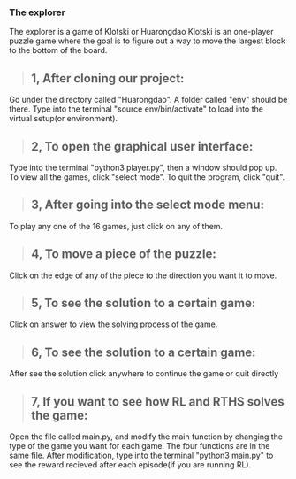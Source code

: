 ### The explorer
The explorer is a game of Klotski or Huarongdao
Klotski is an one-player puzzle game where the goal is to figure out a way to move the largest block to the bottom of the board. 
>## 1, After cloning our project:
Go under the directory called "Huarongdao". A folder called "env" should be there. Type into the terminal "source env/bin/activate" to load into the virtual setup(or environment).
>## 2, To open the graphical user interface:
Type into the terminal "python3 player.py", then a window should pop up. To view all the games, click "select mode". To quit the program, click "quit".
>## 3, After going into the select mode menu:
To play any one of the 16 games, just click on any of them.
>## 4, To move a piece of the puzzle:
Click on the edge of any of the piece to the direction you want it to move.
>## 5, To see the solution to a certain game:
Click on answer to view the solving process of the game.
>## 6, To see the solution to a certain game:
After see the solution click anywhere to continue the game or quit directly
>## 7, If you want to see how RL and RTHS solves the game:
Open the file called main.py, and modify the main function by changing the type of the game you want for each game. The four functions are in the same file. After modification, type into the terminal "python3 main.py" to see the reward recieved after each episode(if you are running RL).

